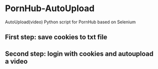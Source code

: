 # PornHub-AutoUpload
AutoUpload(video) Python script for PornHub based on Selenium

## First step: save cookies to txt file

## Second step: login with cookies and autoupload a video
